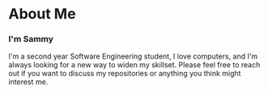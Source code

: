# About Me
### I'm Sammy
I'm a second year Software Engineering student, I love computers, and I'm always looking for a new way to widen my skillset.
Please feel free to reach out if you want to discuss my repositories or anything you think might interest me.
